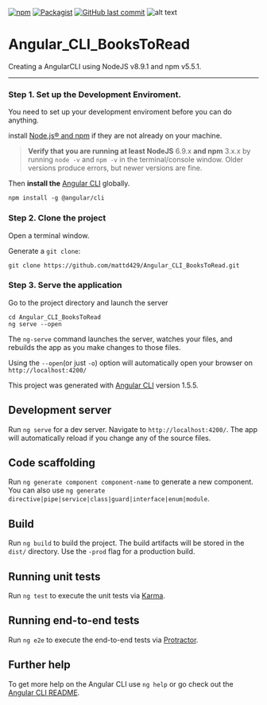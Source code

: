 [![npm](https://img.shields.io/npm/v/npm.svg)](https://www.npmjs.com/package/download)  [![Packagist](https://img.shields.io/packagist/l/doctrine/orm.svg)](https://github.com/mattd429/Angular_CLI_BooksToRead/blob/master/LICENSE) [![GitHub last commit](https://img.shields.io/badge/last%20commit-today-brightgreen.svg)](https://github.com/mattd429/Angular_CLI_BooksToRead/commit/21aafa4be3b310bd272ae596d79a1c053e667010)
![alt text](https://img.shields.io/badge/test-failing-red.svg)

# Angular_CLI_BooksToRead
Creating a AngularCLI using NodeJS v8.9.1 and npm v5.5.1.

---

### Step 1. Set up the Development Enviroment.

You need to set up  your development enviroment before you can do anything.

install [Node.js® and npm](https://nodejs.org/en/download/) if they are not already on your machine.

>**Verify that you are running at least NodeJS** 6.9.x **and npm** 3.x.x by running `node -v` and `npm -v` in the terminal/console window. Older versions produce errors, but newer versions are fine.

Then **install the** [Angular CLI](https://github.com/angular/angular-cli) globally.

```
npm install -g @angular/cli
```

### Step 2. Clone the project

Open a terminal window.

Generate a `git clone`:

```
git clone https://github.com/mattd429/Angular_CLI_BooksToRead.git
```

### Step 3. Serve the application

Go to the project directory and launch the server

```
cd Angular_CLI_BooksToRead
ng serve --open
```

The `ng-serve` command launches the server, watches your files, and rebuilds the app as you make changes to those files.

Using the `--open`(or just `-o`) option will automatically open your browser on `http://localhost:4200/`

This project was generated with [Angular CLI](https://github.com/angular/angular-cli) version 1.5.5.

## Development server

Run `ng serve` for a dev server. Navigate to `http://localhost:4200/`. The app will automatically reload if you change any of the source files.

## Code scaffolding

Run `ng generate component component-name` to generate a new component. You can also use `ng generate directive|pipe|service|class|guard|interface|enum|module`.

## Build

Run `ng build` to build the project. The build artifacts will be stored in the `dist/` directory. Use the `-prod` flag for a production build.

## Running unit tests

Run `ng test` to execute the unit tests via [Karma](https://karma-runner.github.io).

## Running end-to-end tests

Run `ng e2e` to execute the end-to-end tests via [Protractor](http://www.protractortest.org/).

## Further help

To get more help on the Angular CLI use `ng help` or go check out the [Angular CLI README](https://github.com/angular/angular-cli/blob/master/README.md).

